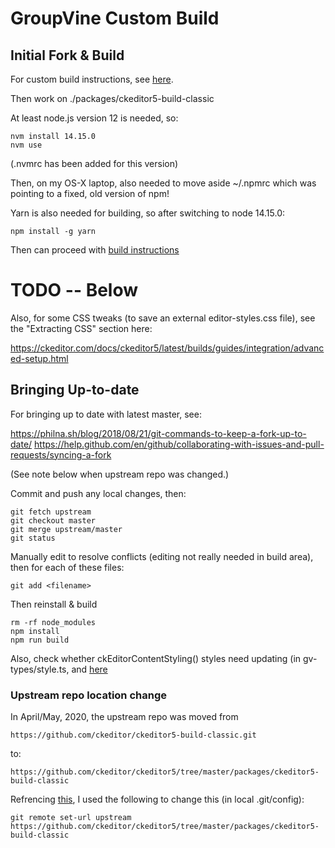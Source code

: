 # GroupVine Custom Build


## Initial Fork & Build

For custom build instructions, see [here](https://ckeditor.com/docs/ckeditor5/latest/builds/guides/development/custom-builds.html).

Then work on ./packages/ckeditor5-build-classic

At least node.js version 12 is needed, so:

```
nvm install 14.15.0
nvm use
```

(.nvmrc has been added for this version)

Then, on my OS-X laptop, also needed to move aside ~/.npmrc which was
pointing to a fixed, old version of npm!

Yarn is also needed for building, so after switching to node 14.15.0:

```
npm install -g yarn
```

Then can proceed with [build instructions](https://ckeditor.com/docs/ckeditor5/latest/builds/guides/development/custom-builds.html)


# TODO -- Below


Also, for some CSS tweaks (to save an external editor-styles.css
file), see the "Extracting CSS" section here:

https://ckeditor.com/docs/ckeditor5/latest/builds/guides/integration/advanced-setup.html

## Bringing Up-to-date

For bringing up to date with latest master, see:

https://philna.sh/blog/2018/08/21/git-commands-to-keep-a-fork-up-to-date/
https://help.github.com/en/github/collaborating-with-issues-and-pull-requests/syncing-a-fork

(See note below when upstream repo was changed.)

Commit and push any local changes, then:

```
git fetch upstream
git checkout master
git merge upstream/master
git status
```

Manually edit to resolve conflicts (editing not really needed in build area), then for each of these files:

```
git add <filename>
```

Then reinstall & build

```
rm -rf node_modules
npm install
npm run build
```

Also, check whether ckEditorContentStyling() styles need updating (in
gv-types/style.ts, and
[here](https://ckeditor.com/docs/ckeditor5/latest/builds/guides/integration/content-styles.html)

### Upstream repo location change

In April/May, 2020, the upstream repo was moved from

```
https://github.com/ckeditor/ckeditor5-build-classic.git
```

to:


```
https://github.com/ckeditor/ckeditor5/tree/master/packages/ckeditor5-build-classic
```

Refrencing
[this](https://help.github.com/en/github/using-git/changing-a-remotes-url),
I used the following to change this (in local .git/config):

```
git remote set-url upstream https://github.com/ckeditor/ckeditor5/tree/master/packages/ckeditor5-build-classic
```

